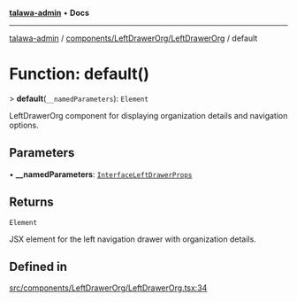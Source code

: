 [**talawa-admin**](../../../../README.md) • **Docs**

***

[talawa-admin](../../../../modules.md) / [components/LeftDrawerOrg/LeftDrawerOrg](../README.md) / default

# Function: default()

\> **default**(`__namedParameters`): `Element`

LeftDrawerOrg component for displaying organization details and navigation options.

## Parameters

• **\_\_namedParameters**: [`InterfaceLeftDrawerProps`](../interfaces/InterfaceLeftDrawerProps.md)

## Returns

`Element`

JSX element for the left navigation drawer with organization details.

## Defined in

[src/components/LeftDrawerOrg/LeftDrawerOrg.tsx:34](https://github.com/PalisadoesFoundation/talawa-admin/blob/ec91a82db6f7a7a061fbb4ea9639f2bff335faa5/src/components/LeftDrawerOrg/LeftDrawerOrg.tsx#L34)
